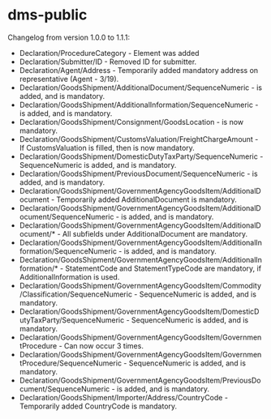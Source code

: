 # dms-public
Changelog from version 1.0.0 to 1.1.1:
* Declaration/ProcedureCategory - Element was added 
* Declaration/Submitter/ID - Removed ID for submitter.
* Declaration/Agent/Address - Temporarily added mandatory address on representative (Agent - 3/19).
* Declaration/GoodsShipment/AdditionalDocument/SequenceNumeric - is added, and is mandatory.
* Declaration/GoodsShipment/AdditionalInformation/SequenceNumeric - is added, and is mandatory.
* Declaration/GoodsShipment/Consignment/GoodsLocation - is now mandatory.
* Declaration/GoodsShipment/CustomsValuation/FreightChargeAmount - If CustomsValuation is filled, then is now mandatory.
* Declaration/GoodsShipment/DomesticDutyTaxParty/SequenceNumeric - SequenceNumeric is added, and is mandatory.
* Declaration/GoodsShipment/PreviousDocument/SequenceNumeric -  is added, and is mandatory.
* Declaration/GoodsShipment/GovernmentAgencyGoodsItem/AdditionalDocument - Temporarily added AdditionalDocument is mandatory.
* Declaration/GoodsShipment/GovernmentAgencyGoodsItem/AdditionalDocument/SequenceNumeric -  is added, and is mandatory.
* Declaration/GoodsShipment/GovernmentAgencyGoodsItem/AdditionalDocument/* -  All subfields under AdditionalDocument are mandatory.
* Declaration/GoodsShipment/GovernmentAgencyGoodsItem/AdditionalInformation/SequenceNumeric -  is added, and is mandatory.
* Declaration/GoodsShipment/GovernmentAgencyGoodsItem/AdditionalInformation/* -  StatementCode and StatementTypeCode are mandatory, if AdditionalInformation is used.
* Declaration/GoodsShipment/GovernmentAgencyGoodsItem/Commodity/Classification/SequenceNumeric - SequenceNumeric is added, and is mandatory.
* Declaration/GoodsShipment/GovernmentAgencyGoodsItem/DomesticDutyTaxParty/SequenceNumeric - SequenceNumeric is added, and is mandatory.
* Declaration/GoodsShipment/GovernmentAgencyGoodsItem/GovernmentProcedure -  Can now occur 3 times.
* Declaration/GoodsShipment/GovernmentAgencyGoodsItem/GovernmentProcedure/SequenceNumeric - SequenceNumeric is added, and is mandatory.
* Declaration/GoodsShipment/GovernmentAgencyGoodsItem/PreviousDocument/SequenceNumeric -  is added, and is mandatory.
* Declaration/GoodsShipment/Importer/Address/CountryCode - Temporarily added CountryCode is mandatory.
